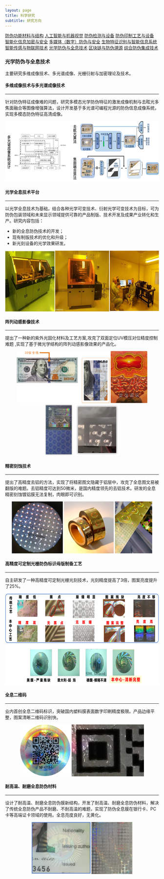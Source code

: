 ```yaml
---
layout: page
title: 科学研究
subtitle: 研究方向
---
```

<!--
 * @Author: Conghao Wong
 * @Date: 2023-03-08 19:13:03
 * @LastEditors: Conghao Wong
 * @LastEditTime: 2023-03-11 21:01:15
 * @Description: file content
 * @Github: https://cocoon2wong.github.io
 * Copyright 2023 Conghao Wong, All Rights Reserved.
-->

<link rel="stylesheet" type="text/css" href="/assets/css/user.css">

<div class="t_grid_auto">
    <a class="btn btn-info btn-lg get-started-btn btn_dark" href="/researchs/researchs_index">防伪功能材料与结构</a>
    <a class="btn btn-info btn-lg get-started-btn btn_dark" href="/researchs/researchs_1">人工智能与机器视觉</a>
    <a class="btn btn-info btn-lg get-started-btn btn_dark" href="/researchs/researchs_2">防伪检测与设备</a>
    <a class="btn btn-info btn-lg get-started-btn btn_dark" href="/researchs/researchs_3">防伪印制工艺与设备</a>
    <a class="btn btn-info btn-lg get-started-btn btn_dark" href="/researchs/researchs_4">智能化信息加密与安全</a>
    <a class="btn btn-info btn-lg get-started-btn btn_dark" href="/researchs/researchs_5">多媒体（数字）防伪与安全</a>
    <a class="btn btn-info btn-lg get-started-btn btn_dark" href="/researchs/researchs_6">生物特征识别与智能信息系统</a>
    <a class="btn btn-info btn-lg get-started-btn btn_dark" href="/researchs/researchs_7">智能传感与物联网技术</a>
    <a class="btn btn-info btn-lg get-started-btn btn_selected" href="/researchs/researchs_8">光学防伪与全息技术</a>
    <a class="btn btn-info btn-lg get-started-btn btn_dark" href="/researchs/researchs_9">区块链与防伪溯源</a>
    <a class="btn btn-info btn-lg get-started-btn btn_dark" href="/researchs/researchs_10">综合防伪集成技术</a>
</div>

### 光学防伪与全息技术

主要研究多维成像技术、多光谱成像、光栅衍射与加密理论及技术。

#### 多维成像技术与多光谱成像技术
---

针对防伪特征成像难的问题，研究多模态光学防伪特征的激发成像机制与去眩光多焦面融合等图像增强算法，设计开发基于多光谱可编程光源的防伪信息成像系统，实现多模态防伪特征高清成像。
 
<div align="center">
    <img style="height: 200px;" src="/assets/img/researchs/8/image001.png">
</div> 

#### 光学全息技术平台
---

以光学全息技术为基础，结合各种光学可变技术、衍射光学可变技术为目标，可为防伪包装领域和未来显示领域提供可靠的产品制版、技术开发及成果产业转化和生产。研究内容包括：

- 新的全息防伪技术的开发；
- 现有制版技术的优化和升级；
- 新光刻设备的光学效果研发。

<div align="center">
    <img style="height: 200px;" src="/assets/img/researchs/8/image002.png">
</div>  

#### 阵列动感影像技术
---

提出了一种新的紫外光固化材料及工艺方案,攻克了双面定位UV模压对位精度控制难题 ,实现了基于微光学结构的阵列动感影像效果的产品化。
    
<div align="center">
    <img style="height: 170px;" src="/assets/img/researchs/8/image003.png">
    <img style="height: 170px;" src="/assets/img/researchs/8/image005.png">
    <img style="height: 170px;" src="/assets/img/researchs/8/image006.png">
    <img style="height: 170px;" src="/assets/img/researchs/8/image007.png">
</div>  

#### 精密刻蚀技术
---

提出了高精度去铝的方法，实现了将精密图文隐藏于铝层中，攻克了全息图文易被翻版的难题。去铝精度可达到50微米，是国内精度领先的去铝技术。研发的全息精密刻蚀镀铝膜无法复制，肉眼即可识别。
   
<div align="center">
    <img style="height: 170px;" src="/assets/img/researchs/8/image009.jpg">
    <img style="height: 170px;" src="/assets/img/researchs/8/image010.jpg">
    <img style="height: 170px;" src="/assets/img/researchs/8/image011.jpg">
</div>  

#### 高精度可定制光栅防伪标识母版制备工艺
---

自主研发了一种高精度可定制光栅光刻技术，光刻精度提高了3倍，图案亮度提升了25%。
 
<div align="center">
    <img style="height: 300px;" src="/assets/img/researchs/8/image013.png">
</div>  

#### 全息二维码
---

业内首创全息二维码标识，突破国内塑料膜表面数字印刷精度极限。产品边缘平整，图案清晰二维码识别快。
  
<div align="center">
    <img style="height: 170px;" src="/assets/img/researchs/8/image014.png">
    <img style="height: 170px;" src="/assets/img/researchs/8/image015.jpg">
</div>  

#### 耐高温、耐磨全息防伪材料
---

设计了耐高温、耐磨全息防伪膜新结构，开发了耐高温、耐磨全息防伪材料，解决了传统全息防伪产品不耐磨、不耐高温的难题，实现了防伪全息膜在银行卡、PC卡等高端证卡领域的使用。全息亮度良好，无黄化。
   
<div align="center">
    <img style="height: 170px;" src="/assets/img/researchs/8/image016.png">
    <img style="height: 170px;" src="/assets/img/researchs/8/image017.jpg">
</div>  
